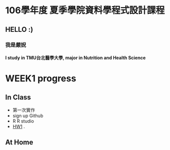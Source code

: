 ﻿# 106學年度 夏季學院資料學程式設計課程
## HELLO :)
### 我是嚴婗 
#### I study in TMU台北醫學大學, major in Nutrition and Health Science 

# WEEK1 progress
## In Class
* 第一次實作
* sign up Github
* R R studio
* [HW1](https://nicoleyen.github.io/ex1/WEEK1/HW1.html) .

## At Home
